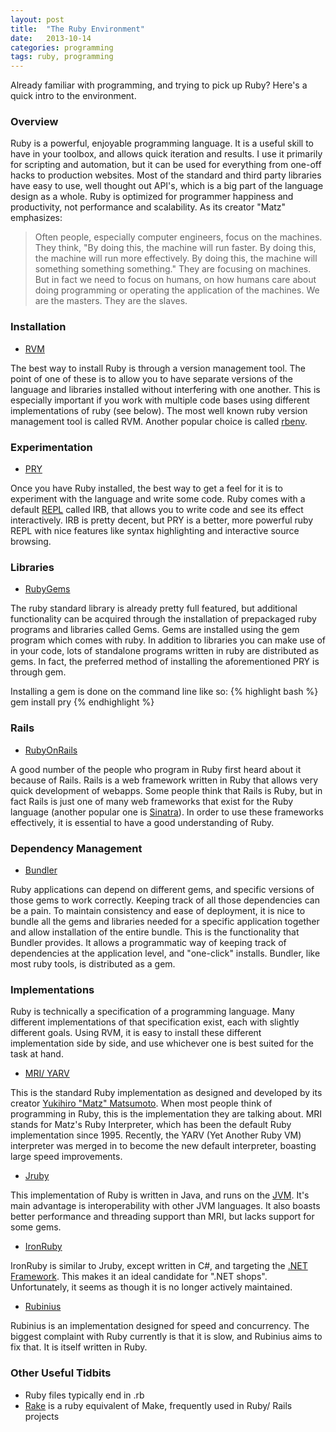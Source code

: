 ```yaml
---
layout: post
title:  "The Ruby Environment"
date:   2013-10-14
categories: programming
tags: ruby, programming
---
```


Already familiar with programming, and trying to pick up Ruby? Here's a quick intro to the environment.


### Overview
Ruby is a powerful, enjoyable programming language. It is a useful skill to have in your toolbox, and allows quick iteration and results. I use it primarily for scripting and automation, but it can be used for everything from one-off hacks to production websites. Most of the standard and third party libraries have easy to use, well thought out API's, which is a big part of the language design as a whole. Ruby is optimized for programmer happiness and productivity, not performance and scalability. As its creator "Matz" emphasizes:
> Often people, especially computer engineers, focus on the machines. They think, "By doing this, the machine will run faster.
> By doing this, the machine will run more effectively. By doing this, the machine will something something something."
> They are focusing on machines. But in fact we need to focus on humans, on how humans care about doing programming or operating
> the application of the machines. We are the masters. They are the slaves.


### Installation
- [RVM](https://rvm.io/)

The best way to install Ruby is through a version management tool. The point of one of these is to allow you to have separate versions of the language and libraries installed without interfering with one another. This is especially important if you work with multiple code bases using different implementations of ruby (see below). The most well known ruby version management tool is called RVM. Another popular choice is called [rbenv](http://rbenv.org/).


### Experimentation
- [PRY](http://pryrepl.org/)

Once you have Ruby installed, the best way to get a feel for it is to experiment with the language and write some code. Ruby comes with a default [REPL](http://en.wikipedia.org/wiki/Read%E2%80%93eval%E2%80%93print_loop) called IRB, that allows you to write code and see its effect interactively. IRB is pretty decent, but PRY is a better, more powerful ruby REPL with nice features like syntax highlighting and interactive source browsing.


### Libraries
- [RubyGems](http://rubygems.org/)

The ruby standard library is already pretty full featured, but additional functionality can be acquired through the installation of prepackaged ruby programs and libraries called Gems. Gems are installed using the gem program which comes with ruby. In addition to libraries you can make use of in your code, lots of standalone programs written in ruby are distributed as gems. In fact, the preferred method of installing the aforementioned PRY is through gem.

Installing a gem is done on the command line like so:
  {% highlight bash %}
    gem install pry
  {% endhighlight %}


### Rails
- [RubyOnRails](http://rubyonrails.org/)

A good number of the people who program in Ruby first heard about it because of Rails. Rails is a web framework written in Ruby that allows very quick development of webapps. Some people think that Rails is Ruby, but in fact Rails is just one of many web frameworks that exist for the Ruby language (another popular one is [Sinatra](http://www.sinatrarb.com/)). In order to use these frameworks effectively, it is essential to have a good understanding of Ruby.


### Dependency Management
- [Bundler](http://bundler.io/)

Ruby applications can depend on different gems, and specific versions of those gems to work correctly. Keeping track of all those dependencies can be a pain. To maintain consistency and ease of deployment, it is nice to bundle all the gems and libraries needed for a specific application together and allow installation of the entire bundle. This is the functionality that Bundler provides. It allows a programmatic way of keeping track of dependencies at the application level, and "one-click" installs. Bundler, like most ruby tools, is distributed as a gem.


### Implementations
Ruby is technically a specification of a programming language. Many different implementations of that specification exist, each with slightly different goals. Using RVM, it is easy to install these different implementation side by side, and use whichever one is best suited for the task at hand.

- [MRI/ YARV](http://www.ruby-lang.org/)

This is the standard Ruby implementation as designed and developed by its creator [Yukihiro "Matz" Matsumoto](http://en.wikipedia.org/wiki/Yukihiro_Matsumoto). When most people think of programming in Ruby, this is the implementation they are talking about. MRI stands for Matz's Ruby Interpreter, which has been the default Ruby implementation since 1995. Recently, the YARV (Yet Another Ruby VM) interpreter was merged in to become the new default interpreter, boasting large speed improvements.

- [Jruby](http://jruby.org/)

This implementation of Ruby is written in Java, and runs on the [JVM](http://en.wikipedia.org/wiki/Java_virtual_machine). It's main advantage is interoperability with other JVM languages. It also boasts better performance and threading support than MRI, but lacks support for some gems.

- [IronRuby](http://en.wikipedia.org/wiki/IronRuby)

IronRuby is similar to Jruby, except written in C#, and targeting the [.NET Framework](http://en.wikipedia.org/wiki/.NET_framework). This makes it an ideal candidate for ".NET shops". Unfortunately, it seems as though it is no longer actively maintained.

- [Rubinius](http://rubini.us/)

Rubinius is an implementation designed for speed and concurrency. The biggest complaint with Ruby currently is that it is slow, and Rubinius aims to fix that. It is itself written in Ruby.


### Other Useful Tidbits
- Ruby files typically end in .rb
- [Rake](http://rake.rubyforge.org/) is a ruby equivalent of Make, frequently used in Ruby/ Rails projects

